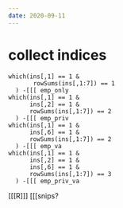 ```yaml
---
date: 2020-09-11
---
```


# collect indices

	which(ins[,1] == 1 &
	       rowSums(ins[,1:7]) == 1
	  ) -[[[ emp_only
	which(ins[,1] == 1 &
	      ins[,2] == 1 &
	      rowSums(ins[,1:7]) == 2
	  ) -[[[ emp_priv
	which(ins[,1] == 1 &
	      ins[,6] == 1 &
	      rowSums(ins[,1:7]) == 2
	  ) -[[[ emp_va
	which(ins[,1] == 1 &
	      ins[,2] == 1 &
	      ins[,6] == 1 &
	      rowSums(ins[,1:7]) == 3
	  ) -[[[ emp_priv_va


[[[R]]]
[[[snips?
